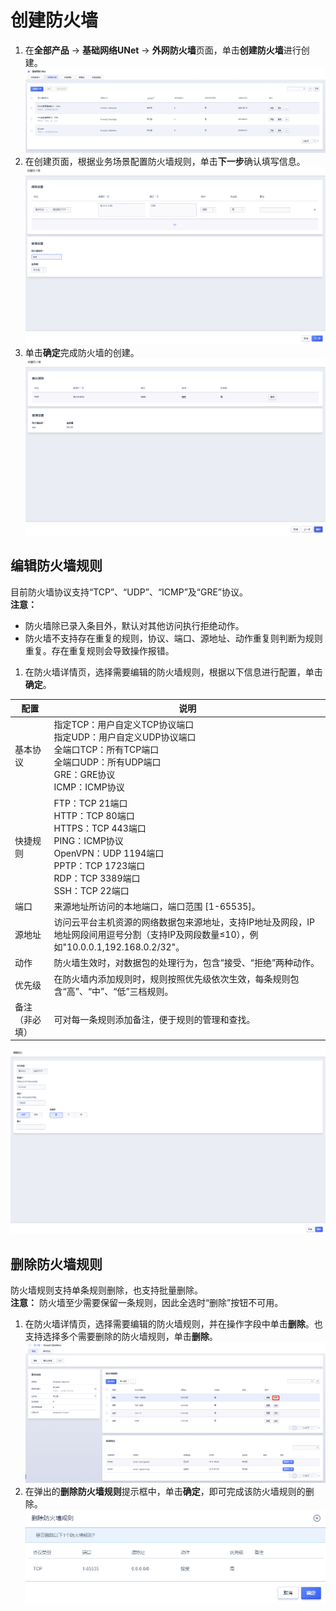 # 创建防火墙
1. 在**全部产品** -> **基础网络UNet** -> **外网防火墙**页面，单击**创建防火墙**进行创建。
![image](/guide/image/25.png)
2. 在创建页面，根据业务场景配置防火墙规则，单击**下一步**确认填写信息。
![image](/guide/image/26.png)
3. 单击**确定**完成防火墙的创建。
![image](/guide/image/27.png)

## 编辑防火墙规则
目前防火墙协议支持“TCP”、“UDP”、“ICMP”及“GRE”协议。
<br>**注意：**
- 防火墙除已录入条目外，默认对其他访问执行拒绝动作。
- 防火墙不支持存在重复的规则，协议、端口、源地址、动作重复则判断为规则重复。存在重复规则会导致操作报错。
1. 在防火墙详情页，选择需要编辑的防火墙规则，根据以下信息进行配置，单击**确定**。

| 配置 | 说明 |
| --- | - |
| 基本协议 | 指定TCP：用户自定义TCP协议端口 <br> 指定UDP：用户自定义UDP协议端口 <br> 全端口TCP：所有TCP端口 <br> 全端口UDP：所有UDP端口 <br> GRE：GRE协议 <br> ICMP：ICMP协议 | 
| 快捷规则 | FTP：TCP 21端口 <br> HTTP：TCP 80端口 <br> HTTPS：TCP 443端口 <br> PING：ICMP协议 <br> OpenVPN：UDP 1194端口 <br> PPTP：TCP 1723端口 <br> RDP：TCP 3389端口 <br> SSH：TCP 22端口 |
| 端口 | 来源地址所访问的本地端口，端口范围 [1-65535]。 |
| 源地址 | 访问云平台主机资源的网络数据包来源地址，支持IP地址及网段，IP地址网段间用逗号分割（支持IP及网段数量≤10），例如"10.0.0.1,192.168.0.2/32"。 |
| 动作 | 防火墙生效时，对数据包的处理行为，包含“接受、“拒绝”两种动作。 |
| 优先级 | 在防火墙内添加规则时，规则按照优先级依次生效，每条规则包含“高”、“中”、“低”三档规则。 |
| 备注（非必填） | 可对每一条规则添加备注，便于规则的管理和查找。 |

![image](/guide/image/28.png)

## 删除防火墙规则
防火墙规则支持单条规则删除，也支持批量删除。
<br>**注意：**
防火墙至少需要保留一条规则，因此全选时“删除”按钮不可用。
1. 在防火墙详情页，选择需要编辑的防火墙规则，并在操作字段中单击**删除**。也支持选择多个需要删除的防火墙规则，单击**删除**。
![image](/guide/image/29.png)
2. 在弹出的**删除防火墙规则**提示框中，单击**确定**，即可完成该防火墙规则的删除。
![image](/guide/image/30.png)
